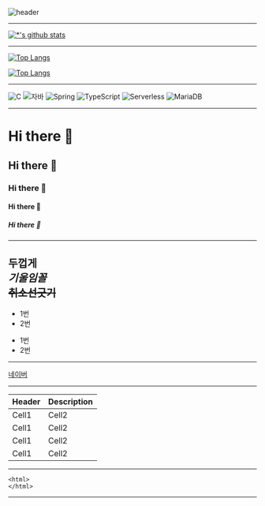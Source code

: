 ![header](https://capsule-render.vercel.app/api?type=wave&color=auto&height=300&section=header&text=깃허브%20특강&fontSize=90)

---
[![*'s github stats](https://github-readme-stats.vercel.app/api?username=pch420)](https://github.com/pch420)

---
[![Top Langs](https://github-readme-stats.vercel.app/api/top-langs/?username=pch420)](https://github.com/pch420/github-readme-stats)

[![Top Langs](https://github-readme-stats.vercel.app/api/top-langs/?username=pch420&layout=compact)](https://github.com/pch420/github-readme-stats)

---
![C](https://img.shields.io/badge/-C-123456?style=flat-square&logo=C&logoColor=black)
![자바](https://img.shields.io/badge/-자바-007396?style=flat&logo=Java&logoColor=ffffff)
![Spring](https://img.shields.io/badge/-Spring-6DB33F?style=for-the-badge&logo=Spring&logoColor=white)
![TypeScript](https://img.shields.io/badge/-TypeScript-3178C6?style=flat-square&logo=TypeScript&logoColor=white)
![Serverless](https://img.shields.io/badge/-Serverless-FD5750?style=flat-square&logo=Serverless&logoColor=magenta)
![MariaDB](https://img.shields.io/badge/-MariaDB-1F305F?style=flat-square&logo=mariadb&logoColor=white)

---
# Hi there 👋
## Hi there 👋
### Hi there 👋
#### Hi there 👋
##### Hi there 👋
---
**두껍게** <br>
*기울임꼴* <br>
~~취소선긋기~~ <br>
---
* 1번
* 2번
- 1번
- 2번
  
---
  [네이버](https://www.naver.com)

---
|Header|Description|
|--|--|
|Cell1|Cell2|
|Cell1|Cell2|
|Cell1|Cell2|
|Cell1|Cell2|

---
```
<html>
</html>
```
---
